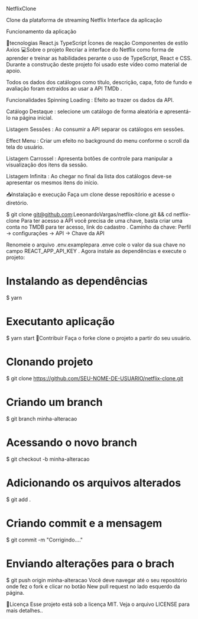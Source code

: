 NetflixClone

Clone da plataforma de streaming Netflix
Interface da aplicação

Funcionamento da aplicação

🚀tecnologias
React.js
TypeScript
Ícones de reação
Componentes de estilo
Axios
💻Sobre o projeto
Recriar a interface do Netflix como forma de aprender e treinar as habilidades perante o uso de TypeScript, React e CSS. Durante a construção deste projeto foi usado este vídeo como material de apoio.

Todos os dados dos catálogos como título, descrição, capa, foto de fundo e avaliação foram extraídos ao usar a API TMDb .

Funcionalidades
 Spinning Loading : Efeito ao trazer os dados da API.

 Catálogo Destaque : selecione um catálogo de forma aleatória e apresentá-lo na página inicial.

 Listagem Sessões : Ao consumir a API separar os catálogos em sessões.

 Effect Menu : Criar um efeito no background do menu conforme o scroll da tela do usuário.


 Listagem Carrossel : Apresenta botões de controle para manipular a visualização dos itens da sessão.

 Listagem Infinita : Ao chegar no final da lista dos catálogos deve-se apresentar os mesmos itens do início.

📥Instalação e execução
Faça um clone desse repositório e acesse o diretório.

$ git clone git@github.com:LeeonardoVargas/netflix-clone.git && cd netflix-clone
Para ter acesso a API você precisa de uma chave, basta criar uma conta no TMDB para ter acesso, link do cadastro . Caminho da chave: Perfil -> configurações -> API -> Chave da API

Renomeie o arquivo .env.examplepara .enve cole o valor da sua chave no campo REACT_APP_API_KEY . Agora instale as dependências e execute o projeto:

# Instalando as dependências
$ yarn

# Executanto aplicação
$ yarn start
💪Contribuir
Faça o forke clone o projeto a partir do seu usuário.

# Clonando projeto
$ git clone https://github.com/SEU-NOME-DE-USUARIO/netflix-clone.git

# Criando um branch
$ git branch minha-alteracao

# Acessando o novo branch
$ git checkout -b minha-alteracao

# Adicionando os arquivos alterados
$ git add .

# Criando commit e a mensagem
$ git commit -m "Corrigindo...."

# Enviando alterações para o brach
$ git push origin minha-alteracao
Você deve navegar até o seu repositório onde fez o fork e clicar no botão New pull request no lado esquerdo da página.

📝Licença
Esse projeto está sob a licença MIT. Veja o arquivo LICENSE para mais detalhes..